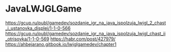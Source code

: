 # JavaLWJGLGame
https://gcup.ru/publ/gamedev/sozdanie_igr_na_java_ispolzuja_lwjgl_2_chast_i_ustanovka_displei/1-1-0-566
https://gcup.ru/publ/gamedev/sozdanie_igr_na_java_ispolzuja_lwjgl_chast_ii_otrisovka/1-1-0-569
https://habr.com/post/427979/
https://ahbejarano.gitbook.io/lwjglgamedev/chapter1
